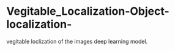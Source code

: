 # Vegitable_Localization-Object-localization-
vegitable loclization of the images deep learning model.
